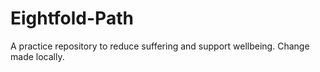 # Eightfold-Path
A practice repository to reduce suffering and support wellbeing. Change made locally. 
